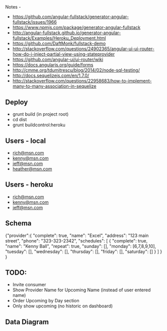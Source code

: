 ##
Notes - 
* https://github.com/angular-fullstack/generator-angular-fullstack/issues/1966
* https://www.npmjs.com/package/generator-angular-fullstack
* http://angular-fullstack.github.io/generator-angular-fullstack/Examples/Heroku_Deployment.html
* https://github.com/DaftMonk/fullstack-demo
* http://stackoverflow.com/questions/24902365/angular-ui-ui-router-how-do-i-inject-partial-view-using-stateprovider
* https://github.com/angular-ui/ui-router/wiki
* https://docs.angularjs.org/guide/forms
* http://cmme.org/tdumitrescu/blog/2014/02/node-sql-testing/
* http://docs.sequelizejs.com/en/1.7.0/
* http://stackoverflow.com/questions/22958683/how-to-implement-many-to-many-association-in-sequelize

## Deploy
* grunt build (in project root)
* cd dist
* grunt buildcontrol:heroku

## Users - local
* rich@msn.com
* kenny@msn.com
* jeff@msn.com
* heather@msn.com

## Users - heroku
* rich@msn.com
* kenny@msn.com
* jeff@msn.com

## Schema
{"provider":{
    "complete": true,
    "name": "Excel",
    "address": "123 main street",
    "phone": "323-323-2342",
    "schedules": [
      {
        "complete": true,
        "name": "Kenny Ball",
        "repeat": true,
        "sunday": [],
        "monday": [6,7,8,9,10],
        "tuesday": [],
        "wednesday": [],
        "thursday": [],
        "friday": [],
        "saturday": []
      }
    ]
  }
}

## TODO:
* Invite consumer
* Show Provider Name for Upcoming Name (instead of user entered name)
* Order Upcoming by Day section
* Only show upcoming (no historic on dashboard)

## Data Diagram
